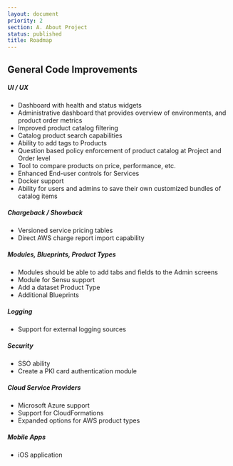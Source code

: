 ```yaml
---
layout: document
priority: 2
section: A. About Project
status: published
title: Roadmap
---
```


## General Code Improvements

##### UI / UX

*	Dashboard with health and status widgets
*	Administrative dashboard that provides overview of environments, and product order metrics
*	Improved product catalog filtering
*	Catalog product search capabilities
*	Ability to add tags to Products
*	Question based policy enforcement of product catalog at Project and Order level
*	Tool to compare products on price, performance, etc.
*	Enhanced End-user controls for Services
*	Docker support
*	Ability for users and admins to save their own customized bundles of catalog items

##### Chargeback / Showback
* Versioned service pricing tables
* Direct AWS charge report import capability

##### Modules, Blueprints, Product Types
* Modules should be able to add tabs and fields to the Admin screens
* Module for Sensu support
* Add a dataset Product Type
* Additional Blueprints

##### Logging
* Support for external logging sources

##### Security
* SSO ability
* Create a PKI card authentication module

##### Cloud Service Providers
* Microsoft Azure support
* Support for CloudFormations
* Expanded options for AWS product types

##### Mobile Apps
* iOS application
